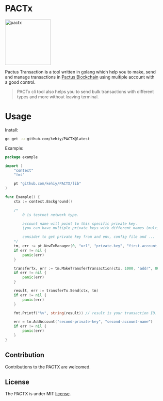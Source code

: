 # PACTx

<img alt="pactx" src="https://github.com/kehiy/PACTX/assets/89645414/7b82344a-634f-49c8-b94a-c3b8b2a98ee9" width="150" />

Pactus Transaction is a tool written in golang which help you to make, send and manage transactions in [Pactus Blockchain](https://pactus.org) using multiple account with a good control.

> PACTx cli tool also helps you to send bulk transactions with different types and more without leaving terminal.

# Usage

Install:

```bash
go get -u github.com/kehiy/PACTX@latest
```

Example:

```go
package example

import (
	"context"
	"fmt"

	pt "github.com/kehiy/PACTX/lib"
)

func Example() {
	ctx := context.Background()

	/*
		0 is testnet network type.

		account name will point to this specific private key.
		(you can have multiple private keys with different names (multiple pacuts accounts))

		consider to get private key from and env, config file and ...
	*/
	tm, err := pt.NewTxManager(0, "url", "private-key", "first-account-name")
	if err != nil {
		panic(err)
	}

	transferTx, err := tm.MakeTransferTransaction(ctx, 1000, "addr", 8000, "testTX", "first-account-name")
	if err != nil {
		panic(err)
	}

	result, err := transferTx.Send(ctx, tm)
	if err != nil {
		panic(err)
	}

	fmt.Printf("%v", string(result)) // result is your transaction ID.

	err = tm.AddAccount("second-private-key", "second-account-name")
	if err != nil {
		panic(err)
	}
}
```

## Contribution

Contributions to the PACTX are welcomed.

## License

The PACTX is under MIT [license](./LICENSE).
